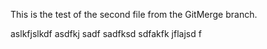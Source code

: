 This is the test of the second file from the GitMerge branch.

aslkfjslkdf asdfkj sadf sadfksd sdfakfk jflajsd f
